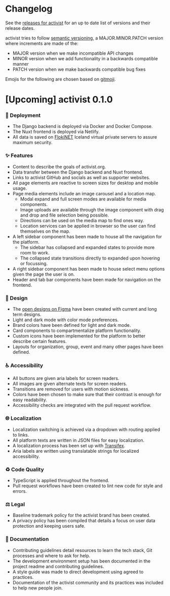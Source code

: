 # Changelog

See the [releases for activist](https://github.com/activist-org/activist/releases) for an up to date list of versions and their release dates.

activist tries to follow [semantic versioning](https://semver.org/), a MAJOR.MINOR.PATCH version where increments are made of the:

- MAJOR version when we make incompatible API changes
- MINOR version when we add functionality in a backwards compatible manner
- PATCH version when we make backwards compatible bug fixes

Emojis for the following are chosen based on [gitmoji](https://gitmoji.dev/).

# [Upcoming] activist 0.1.0

### 🚀 Deployment

- The Django backend is deployed via Docker and Docker Compose.
- The Nuxt frontend is deployed via Netlify.
- All data is saved on [FlokiNET](https://flokinet.is/) Iceland virtual private servers to assure maximum security.

### ✨ Features

- Content to describe the goals of activist.org.
- Data transfer between the Django backend and Nuxt frontend.
- Links to activist GitHub and socials as well as supporter websites.
- All page elements are reactive to screen sizes for desktop and mobile usage.
- Page media elements include an image carousel and a location map.
  - Modal expand and full screen modes are available for media components.
  - Image uploads are available through the image component with drag and drop and file selection being possible.
  - Directions can be used on the media map to find ones way.
  - Location services can be applied in browser so the user can find themselves on the map.
- A left sidebar component has been made to house all the navigation for the platform.
  - The sidebar has collapsed and expanded states to provide more room to work.
  - The collapsed state transitions directly to expanded upon hovering or focussing.
- A right sidebar component has been made to house select menu options given the page the user is on.
- Header and tab bar components have been made for navigation on the frontend.

### 🎨 Design

- The [open designs on Figma](https://www.figma.com/file/I9McFfaLu1RiiWp5IP3YjE/activist_public_designs?type=design&node-id=805%3A231&mode=design&t=CCEaR5guqffxm3mW-1) have been created with current and long term designs.
- Light and dark mode with color mode preferences.
- Brand colors have been defined for light and dark mode.
- Card components to compartmentalize platform functionality.
- Custom icons have been implemented for the platform to better describe certain features.
- Layouts for organization, group, event and many other pages have been defined.

### ♿️ Accessibility

- All buttons are given aria labels for screen readers.
- All images are given alternate texts for screen readers.
- Transitions are removed for users with motion sickness.
- Colors have been chosen to make sure that their contrast is enough for easy readability.
- Accessibility checks are integrated with the pull request workflow.

### 🌐 Localization

- Localization switching is achieved via a dropdown with routing applied to links.
- All platform texts are written in JSON files for easy localization.
- A localization process has been set up with [Transifex](https://www.transifex.com/).
- Aria labels are written using translatable strings for localized accessibility.

### ♻️ Code Quality

- TypeScript is applied throughout the frontend.
- Pull request workflows have been created to lint new code for style and errors.

### ⚖️ Legal

- Baseline trademark policy for the activist brand has been created.
- A privacy policy has been compiled that details a focus on user data protection and keeping users safe.

### 📝 Documentation

- Contributing guidelines detail resources to learn the tech stack, Git processes and where to ask for help.
- The development environment setup has been documented in the project readme and contributing guidelines.
- A style guide was made to direct development using agreed to practices.
- Documentation of the activist community and its practices was included to help new people join.
